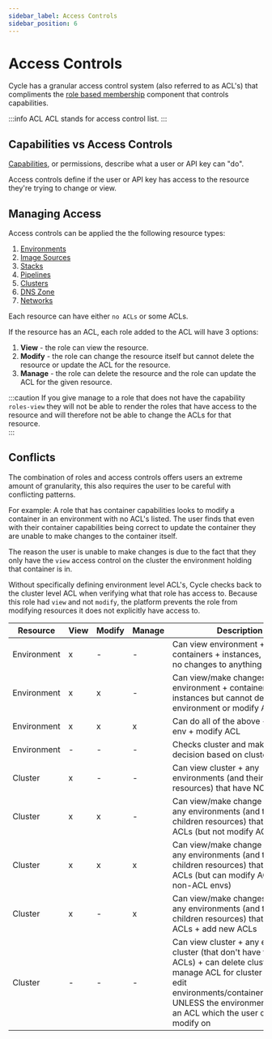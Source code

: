 ```yaml
---
sidebar_label: Access Controls
sidebar_position: 6
---
```


# Access Controls
Cycle has a granular access control system (also referred to as ACL's) that compliments the [role based membership](/reference/hubs/members-roles-and-permissions) component that controls capabilities.  

:::info ACL
ACL stands for access control list.
:::


## Capabilities vs Access Controls
[Capabilities](/reference/hubs/members-roles-and-permissions/default-permissions), or permissions, describe what a user or API key can "do". 

Access controls define if the user or API key has access to the resource they're trying to change or view.  

## Managing Access 
Access controls can be applied the the following resource types:

1. [Environments](/reference/environments/)
2. [Image Sources](/reference/images/sources/)
3. [Stacks](/reference/stacks/)
4. [Pipelines](/reference/pipelines/)
5. [Clusters](/reference/infrastructure/clusters)
6. [DNS Zone](/reference/DNS/zones/)
7. [Networks](/reference/networks/)

Each resource can have either `no ACLs` or some ACLs.  

If the resource has an ACL, each role added to the ACL will have 3 options:

1. **View** - the role can view the resource.
2. **Modify** - the role can change the resource itself but cannot delete the resource or update the ACL for the resource.
3. **Manage** - the role can delete the resource and the role can update the ACL for the given resource. 


:::caution 
If you give manage to a role that does not have the capability `roles-view` they will not be able to render the roles that have access to the resource and will therefore not be able to change the ACLs for that resource.  
:::

## Conflicts
The combination of roles and access controls offers users an extreme amount of granularity, this also requires the user to be careful with conflicting patterns.  

For example:
A role that has container capabilities looks to modify a container in an environment with no ACL's listed.  The user finds that even with their container capabilities being correct to update the container they are unable to make changes to the container itself.  

The reason the user is unable to make changes is due to the fact that they only have the `view` access control on the cluster the environment holding that container is in.  

Without specifically defining environment level ACL's, Cycle checks back to the cluster level ACL when verifying what that role has access to.  Because this role had `view` and not `modify`, the platform prevents the role from modifying resources it does not explicitly have access to.

| Resource    | View | Modify | Manage | Description                                                                                                     |
|-------------|------|--------|--------|-----------------------------------------------------------------------------------------------------------------|
| Environment | x    | -      | -      | Can view environment + containers + instances, but make no changes to anything                                  |
| Environment | x    | x      | -      | Can view/make changes to environment + containers + instances but cannot delete environment or modify ACL       |
| Environment | x    | x      | x      | Can do all of the above + delete env + modify ACL                                                               |
| Environment | -    | -      | -      | Checks cluster and makes decision based on cluster                                                              |
| Cluster     | x    | -      | -      | Can view cluster + any environments (and their children resources) that have NO ACLs                            |
| Cluster     | x    | x      | -      | Can view/make change to cluster + any environments (and their children resources) that have NO ACLs (but not modify ACLs) |
| Cluster     | x    | x      | x      | Can view/make change to cluster + any environments (and their children resources) that have NO ACLs (but can modify ACLs for non-ACL envs) |
| Cluster     | x    | -      | x      | Can view/make changes cluster + any environments (and their children resources) that have NO ACLs + add new ACLs |
| Cluster     | -    | -      | -      | Can view cluster + any envs in cluster (that don't have their own ACLs) + can delete cluster + can manage ACL for cluster but cannot edit environments/containers/instances UNLESS the environment itself has an ACL which the user does have modify on |

